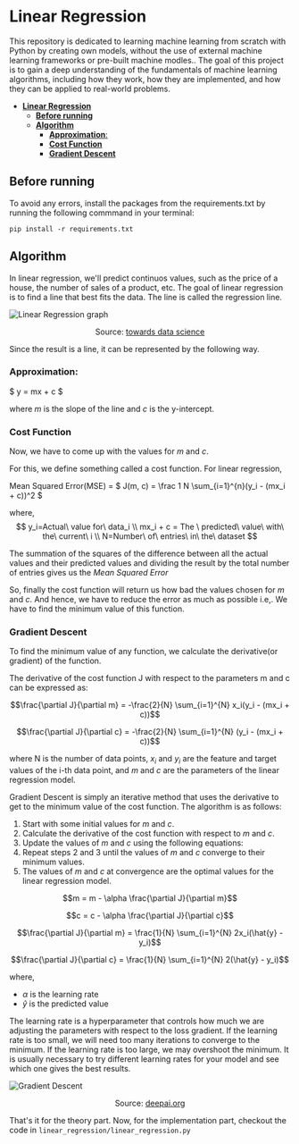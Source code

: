 # **Linear Regression**

This repository is dedicated to learning machine learning from scratch with Python by creating own models, without the use of external machine learning frameworks or pre-built machine modles.. The goal of this project is to gain a deep understanding of the fundamentals of machine learning algorithms, including how they work, how they are implemented, and how they can be applied to real-world problems.

- [**Linear Regression**](#linear-regression)
  - [**Before running**](#before-running)
  - [**Algorithm**](#algorithm)
    - [**Approximation**:](#approximation)
    - [**Cost Function**](#cost-function)
    - [**Gradient Descent**](#gradient-descent)


## **Before running**
    
To avoid any errors, install the packages from the requirements.txt by running the following commmand in your terminal:
```
pip install -r requirements.txt
```

## **Algorithm**

In linear regression, we'll predict continuos values, such as the price of a house, the number of sales of a product, etc. The goal of linear regression is to find a line that best fits the data. The line is called the regression line.

![Linear Regression graph](https://imgs.search.brave.com/WjDTzPke1JXClvnyZQe1dUJ9AtyIDTZ6n8eeQZ_dlbM/rs:fit:900:600:1/g:ce/aHR0cHM6Ly9jZG4t/aW1hZ2VzLTEubWVk/aXVtLmNvbS9tYXgv/MTIwMC8xKndVUlFY/SHJOanE3TW1XSFVr/QWVhblEucG5n)

<p style="text-align: center;">
Source: <a href="https://towardsdatascience.com/linear-regression-from-scratch-977cd3a1db16">towards data science</a>
</p>

Since the result is a line, it can be represented by the following way.

### **Approximation**:

$
y = mx + c
$

where $m$ is the slope of the line and $c$ is the y-intercept.

### **Cost Function**

Now, we have to come up with the values for $m$ and $c$.

For this, we define something called a cost function. For linear regression,

Mean Squared Error(MSE) = 
$
J(m, c) = \frac 1 N  \sum_{i=1}^{n}(y_i - (mx_i + c))^2
$

where,
$$
y_i=Actual\ value for\ data_i
\\
mx_i + c = The \ predicted\ value\ with\ the\ current\ i
\\
N=Number\ of\ entries\ in\ the\ dataset
$$

The summation of the squares of the difference between all the actual values and their predicted values and dividing the result by the total number of entries gives us the $Mean\ Squared\ Error$

So, finally the cost function will return us how bad the values chosen for $m$ and $c$. And hence, we have to reduce the error as much as possible i.e,. We have to find the minimum value of this function.

### **Gradient Descent**

To find the minimum value of any function, we calculate the derivative(or gradient) of the function.

The derivative of the cost function J with respect to the parameters m and c can be expressed as:

$$\frac{\partial J}{\partial m} = -\frac{2}{N} \sum_{i=1}^{N} x_i(y_i - (mx_i + c))$$

$$\frac{\partial J}{\partial c} = -\frac{2}{N} \sum_{i=1}^{N} (y_i - (mx_i + c))$$

where N is the number of data points, $x_i$ and $y_i$ are the feature and target values of the i-th data point, and $m$ and $c$ are the parameters of the linear regression model.


Gradient Descent is simply an iterative method that uses the derivative to get to the minimum value of the cost function. The algorithm is as follows:

1. Start with some initial values for $m$ and $c$.
2. Calculate the derivative of the cost function with respect to $m$ and $c$.
3. Update the values of $m$ and $c$ using the following equations:
4. Repeat steps 2 and 3 until the values of $m$ and $c$ converge to their minimum values.
5. The values of $m$ and $c$ at convergence are the optimal values for the linear regression model.

$$m = m - \alpha \frac{\partial J}{\partial m}$$

$$c = c - \alpha \frac{\partial J}{\partial c}$$

$$\frac{\partial J}{\partial m} = \frac{1}{N} \sum_{i=1}^{N} 2x_i(\hat{y} - y_i)$$

$$\frac{\partial J}{\partial c} = \frac{1}{N} \sum_{i=1}^{N} 2(\hat{y} - y_i)$$

where,
   -  $\alpha$ is the learning rate
   -  $\hat{y}$ is the predicted value

The learning rate is a hyperparameter that controls how much we are adjusting the parameters with respect to the loss gradient. If the learning rate is too small, we will need too many iterations to converge to the minimum. If the learning rate is too large, we may overshoot the minimum. It is usually necessary to try different learning rates for your model and see which one gives the best results.

<!-- showing gradient descent graph: https://imgs.search.brave.com/QaLCH9HjYSvWYQ8wB8or6dyGyxJ7WimqAkF5H2zxxko/rs:fit:1200:1061:1/g:ce/aHR0cHM6Ly9pbWFn/ZXMuZGVlcGFpLm9y/Zy9nbG9zc2FyeS10/ZXJtcy9kZDZjZGQ2/ZmNmZWE0YWYxYTEw/NzVhYWMwYjVhYTEx/MC9zZ2QucG5n with source: deepai.org -->

![Gradient Descent](https://imgs.search.brave.com/QaLCH9HjYSvWYQ8wB8or6dyGyxJ7WimqAkF5H2zxxko/rs:fit:1200:1061:1/g:ce/aHR0cHM6Ly9pbWFn/ZXMuZGVlcGFpLm9y/Zy9nbG9zc2FyeS10/ZXJtcy9kZDZjZGQ2/ZmNmZWE0YWYxYTEw/NzVhYWMwYjVhYTEx/MC9zZ2QucG5n)

<p style="text-align: center;">
Source: <a href="https://deepai.org/machine-learning-glossary-and-terms/gradient-descent">deepai.org</a>
</p>

That's it for the theory part. Now, for the implementation part, checkout the code in `linear_regression/linear_regression.py`